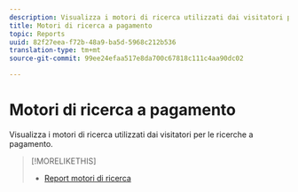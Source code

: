 ```yaml
---
description: Visualizza i motori di ricerca utilizzati dai visitatori per le ricerche a pagamento.
title: Motori di ricerca a pagamento
topic: Reports
uuid: 82f27eea-f72b-48a9-ba5d-5968c212b536
translation-type: tm+mt
source-git-commit: 99ee24efaa517e8da700c67818c111c4aa90dc02

---
```



# Motori di ricerca a pagamento

Visualizza i motori di ricerca utilizzati dai visitatori per le ricerche a pagamento.

>[!MORELIKETHIS]
>
>* [Report motori di ricerca](/help/components/c-variables/dimensionslist/reports-search-engines.md)


